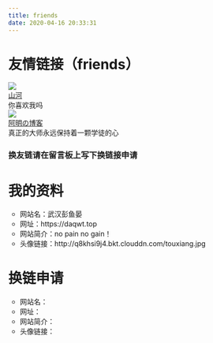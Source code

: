 ```yaml
---
title: friends
date: 2020-04-16 20:33:31
---
```

# 友情链接（friends） #

<link href="./friends.css" rel="stylesheet" type="text/css">
	<div id="link-box">
		<!--始-->
		<div class="box">
			<div class="medias">
				<div class="avatar">
					<a href="http://lpdxlg.xyz">
						<img src="">
					</a>
				</div>
				<div class="info">
					<div class="title">
						<i class="fa fa-bookmark"></i>
						<a href="http://lpdxlg.xyz/"></a>
					</div>
					<div class="descript">
						<span></span>
					</div>
				</div>
			</div>
		</div>
		<!--末-->
	</div>	
	<div>
		<!--始-->
			<div class="box">
				<div class="medias">
					<div class="avatar">
						<a href=" https://sang.pub/">
							<img src="https://img-blog.csdnimg.cn/20200404021433126.jpg">
						</a>
					</div>
					<div class="info">
						<div class="title">
							<i class="fa fa-bookmark"></i>
							<a href="https://sang.pub/">山河</a>
						</div>
						<div class="descript">
							<span>你喜欢我吗</span>
						</div>
					</div>
				</div>
			</div>
			<!--末-->
	</div>
	<div>
		<!--始-->
		<div class="box">
			<div class="medias">
				<div class="avatar">
					<a href=" https://hexo.zhangaming.com/">
						<img src="http://img.zhangaming.com/hexo/avatar.jpg">
					</a>
				</div>
				<div class="info">
					<div class="title">
						<i class="fa fa-bookmark"></i>
						<a href="https://hexo.zhangaming.com/">阿明の博客</a>
					</div>
					<div class="descript">
						<span>真正的大师永远保持着一颗学徒的心</span>
					</div>
				</div>
			</div>
		</div>
		<!--末-->
 	</div>


<h3>换友链请在留言板上写下换链接申请</h3>

<div>
<div class="box">
<h1>我的资料</h1>
<ul type="circle">
<li>网站名：武汉彭鱼晏
<li>网址：https://daqwt.top
<li>网站简介：no pain no gain！
<li>头像链接：http://q8khsi9j4.bkt.clouddn.com/touxiang.jpg
</div>
</div>

<div>
<div class="box">
<h1>换链申请</h1>
<ul type="circle">
<li>网站名：
<li>网址：
<li>网站简介：
<li>头像链接：
</div>
</div>

